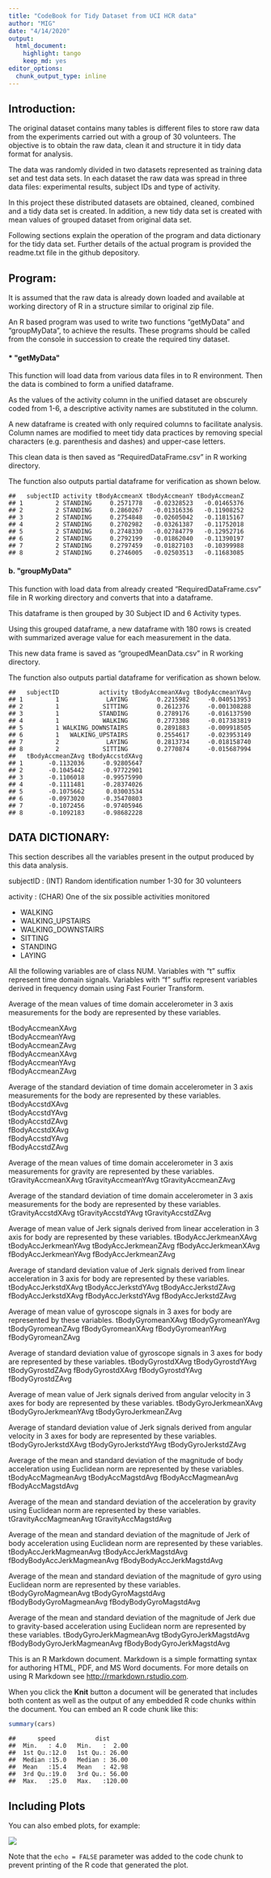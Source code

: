 ```yaml
---
title: "CodeBook for Tidy Dataset from UCI HCR data"
author: "MIG"
date: "4/14/2020"
output:
  html_document: 
    highlight: tango
    keep_md: yes
editor_options: 
  chunk_output_type: inline
---
```




## **Introduction:**
The original dataset contains many tables is different files to store raw data from the experiments carried out with a group of 30 volunteers. The objective is to obtain the raw data, clean it and structure it in tidy data format for analysis.  

The data was randomly divided in two datasets represented as training data set and test data sets.  In each dataset the raw data was spread in three data files: experimental results, subject IDs and type of activity. 

In this project these distributed datasets are obtained, cleaned, combined and a tidy data set is created.  In addition,  a new tidy data set is created with mean values of grouped dataset from original data set. 

Following sections explain the operation of the program and data dictionary for the tidy data set.  Further details of the actual program is provided the readme.txt file in the github depository. 

## **Program:**

It is assumed that the raw data is already down loaded and available at working directory of R in a structure similar to original zip file.  

An R based program was used to write two functions “getMyData” and “groupMyData”, to achieve the results. These programs should be called from the console in succession to create the required tiny dataset.  

#### *	"getMyData"

This function will load data from various data files in to R environment.  Then the data is combined to form a unified dataframe.   

As the values of the activity column in the unified dataset are obscurely coded from 1-6, a descriptive activity names are substituted in the column.

A new dataframe is created with only required columns to facilitate analysis.
Column names are modified to meet tidy data practices by removing special characters (e.g. parenthesis and dashes) and upper-case letters.

This clean data is then saved as “RequiredDataFrame.csv” in R working directory.

The function also outputs partial dataframe for verification as shown below.


 


```
##   subjectID activity tBodyAccmeanX tBodyAccmeanY tBodyAccmeanZ
## 1         2 STANDING     0.2571778   -0.02328523   -0.01465376
## 2         2 STANDING     0.2860267   -0.01316336   -0.11908252
## 3         2 STANDING     0.2754848   -0.02605042   -0.11815167
## 4         2 STANDING     0.2702982   -0.03261387   -0.11752018
## 5         2 STANDING     0.2748330   -0.02784779   -0.12952716
## 6         2 STANDING     0.2792199   -0.01862040   -0.11390197
## 7         2 STANDING     0.2797459   -0.01827103   -0.10399988
## 8         2 STANDING     0.2746005   -0.02503513   -0.11683085
```


#### b.	"groupMyData"

This function with load data from already created “RequiredDataFrame.csv” file in R working directory and converts that into a dataframe.  

This dataframe is then grouped by 30 Subject ID and 6 Activity types. 

Using this grouped dataframe, a new dataframe with 180 rows is created with summarized average value for each measurement in the data.  

This new data frame is saved as “groupedMeanData.csv” in R working directory.

The function also outputs partial dataframe for verification as shown below.



```
##   subjectID           activity tBodyAccmeanXAvg tBodyAccmeanYAvg
## 1         1             LAYING        0.2215982     -0.040513953
## 2         1            SITTING        0.2612376     -0.001308288
## 3         1           STANDING        0.2789176     -0.016137590
## 4         1            WALKING        0.2773308     -0.017383819
## 5         1 WALKING_DOWNSTAIRS        0.2891883     -0.009918505
## 6         1   WALKING_UPSTAIRS        0.2554617     -0.023953149
## 7         2             LAYING        0.2813734     -0.018158740
## 8         2            SITTING        0.2770874     -0.015687994
##   tBodyAccmeanZAvg tBodyAccstdXAvg
## 1       -0.1132036     -0.92805647
## 2       -0.1045442     -0.97722901
## 3       -0.1106018     -0.99575990
## 4       -0.1111481     -0.28374026
## 5       -0.1075662      0.03003534
## 6       -0.0973020     -0.35470803
## 7       -0.1072456     -0.97405946
## 8       -0.1092183     -0.98682228
```

## DATA DICTIONARY: ##

This section describes all the variables present in the output produced by this data analysis.


subjectID : (INT) Random identification number 1-30 for 30 volunteers  

activity : (CHAR) One of the six possible activities monitored  
* WALKING  
* WALKING_UPSTAIRS  
* WALKING_DOWNSTAIRS  
* SITTING  
* STANDING  
* LAYING  

All the following variables are of class NUM.  Variables with “t” suffix represent time domain signals. Variables with “f” suffix represent variables derived in frequency domain using Fast Fourier Transform.    

Average of the mean values of time domain accelerometer in 3 axis measurements for the body are represented by these variables.  

tBodyAccmeanXAvg  
tBodyAccmeanYAvg  
tBodyAccmeanZAvg  
fBodyAccmeanXAvg  
fBodyAccmeanYAvg  
fBodyAccmeanZAvg  

Average of the standard deviation of time domain accelerometer in 3 axis measurements for the body are represented by these variables.  
tBodyAccstdXAvg  
tBodyAccstdYAvg  
tBodyAccstdZAvg  
fBodyAccstdXAvg  
fBodyAccstdYAvg  
fBodyAccstdZAvg  

Average of the mean values of time domain accelerometer in 3 axis measurements for gravity are represented by these variables.
tGravityAccmeanXAvg
tGravityAccmeanYAvg
tGravityAccmeanZAvg

Average of the standard deviation of time domain accelerometer in 3 axis measurements for the body are represented by these variables.
tGravityAccstdXAvg
tGravityAccstdYAvg
tGravityAccstdZAvg

Average of mean value of Jerk signals derived from linear acceleration in 3 axis for body are represented by these variables. 
tBodyAccJerkmeanXAvg
tBodyAccJerkmeanYAvg
tBodyAccJerkmeanZAvg
fBodyAccJerkmeanXAvg
fBodyAccJerkmeanYAvg
fBodyAccJerkmeanZAvg

Average of standard deviation value of Jerk signals derived from linear acceleration in 3 axis for body are represented by these variables. 
tBodyAccJerkstdXAvg
tBodyAccJerkstdYAvg
tBodyAccJerkstdZAvg
fBodyAccJerkstdXAvg
fBodyAccJerkstdYAvg
fBodyAccJerkstdZAvg

Average of mean value of gyroscope signals  in 3 axes for body are represented by these variables. 
tBodyGyromeanXAvg
tBodyGyromeanYAvg
tBodyGyromeanZAvg
fBodyGyromeanXAvg
fBodyGyromeanYAvg
fBodyGyromeanZAvg

Average of standard deviation value of gyroscope signals in 3 axes for body are represented by these variables. 
tBodyGyrostdXAvg
tBodyGyrostdYAvg
tBodyGyrostdZAvg
fBodyGyrostdXAvg
fBodyGyrostdYAvg
fBodyGyrostdZAvg

Average of mean value of Jerk signals derived from angular velocity  in 3 axes for body are represented by these variables. 
tBodyGyroJerkmeanXAvg
tBodyGyroJerkmeanYAvg
tBodyGyroJerkmeanZAvg

Average of standard deviation value of Jerk signals derived from angular velocity  in 3 axes for body are represented by these variables. 
tBodyGyroJerkstdXAvg
tBodyGyroJerkstdYAvg
tBodyGyroJerkstdZAvg

Average of the mean and standard deviation of the magnitude of body acceleration using Euclidean norm are represented by these variables.
tBodyAccMagmeanAvg
tBodyAccMagstdAvg
fBodyAccMagmeanAvg
fBodyAccMagstdAvg

Average of the mean and standard deviation of the acceleration by gravity using Euclidean norm are represented by these variables.
tGravityAccMagmeanAvg
tGravityAccMagstdAvg

Average of the mean and standard deviation of the magnitude of Jerk of body acceleration using Euclidean norm are represented by these variables.
tBodyAccJerkMagmeanAvg
tBodyAccJerkMagstdAvg
fBodyBodyAccJerkMagmeanAvg
fBodyBodyAccJerkMagstdAvg

Average of the mean and standard deviation of the magnitude of gyro using Euclidean norm are represented by these variables.
tBodyGyroMagmeanAvg
tBodyGyroMagstdAvg
fBodyBodyGyroMagmeanAvg
fBodyBodyGyroMagstdAvg

Average of the mean and standard deviation of the magnitude of Jerk due to gravity-based  acceleration using Euclidean norm are represented by these variables. 
tBodyGyroJerkMagmeanAvg
tBodyGyroJerkMagstdAvg
fBodyBodyGyroJerkMagmeanAvg
fBodyBodyGyroJerkMagstdAvg


This is an R Markdown document. Markdown is a simple formatting syntax for authoring HTML, PDF, and MS Word documents. For more details on using R Markdown see <http://rmarkdown.rstudio.com>.

When you click the **Knit** button a document will be generated that includes both content as well as the output of any embedded R code chunks within the document. You can embed an R code chunk like this:


```r
summary(cars)
```

```
##      speed           dist       
##  Min.   : 4.0   Min.   :  2.00  
##  1st Qu.:12.0   1st Qu.: 26.00  
##  Median :15.0   Median : 36.00  
##  Mean   :15.4   Mean   : 42.98  
##  3rd Qu.:19.0   3rd Qu.: 56.00  
##  Max.   :25.0   Max.   :120.00
```

## Including Plots

You can also embed plots, for example:

![](CodeBook_files/figure-html/pressure-1.png)<!-- -->

Note that the `echo = FALSE` parameter was added to the code chunk to prevent printing of the R code that generated the plot.
